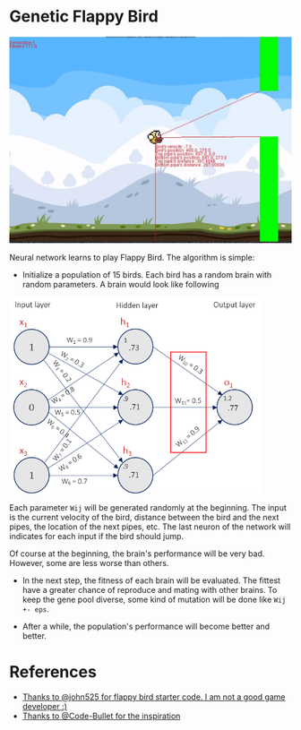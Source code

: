 # Genetic Flappy Bird

![](data/result.gif)

Neural network learns to play Flappy Bird. The algorithm is simple:
- Initialize a population of 15 birds. Each bird has a random brain with random parameters. A brain would look like following

<img src="data/network.png" width="450"></img>

Each parameter ``Wij`` will be generated randomly at the beginning. The input is the current velocity of the bird, distance 
between the bird and the next pipes, the location of the next pipes, etc. The last neuron of the network will indicates for each input
if the bird should jump.

Of course at the beginning, the brain's performance will be very bad. However, some are less worse than others.

- In the next step, the fitness of each brain will be evaluated. The fittest have a greater chance of reproduce and mating with 
other brains. To keep the gene pool diverse, some kind of mutation will be done like ``Wij +- eps``.

- After a while, the population's performance will become better and better.

# References
- [Thanks to @john525 for flappy bird starter code. I am not a good game developer :)](https://github.com/john525/Flappy-Bird-Clone)
- [Thanks to @Code-Bullet for the inspiration](https://www.youtube.com/watch?v=WSW-5m8lRMs&t=376s)